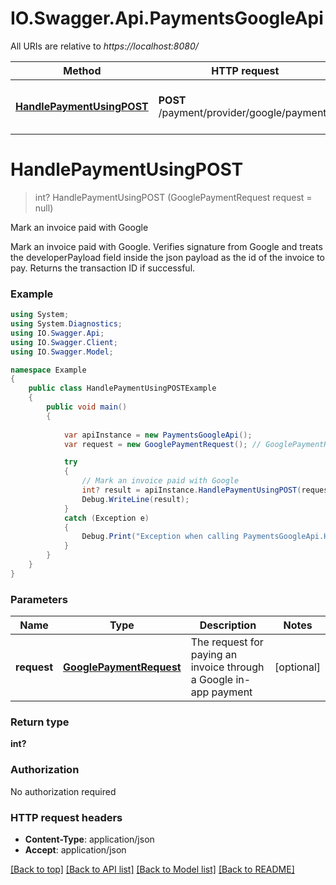 # IO.Swagger.Api.PaymentsGoogleApi

All URIs are relative to *https://localhost:8080/*

Method | HTTP request | Description
------------- | ------------- | -------------
[**HandlePaymentUsingPOST**](PaymentsGoogleApi.md#handlepaymentusingpost) | **POST** /payment/provider/google/payments | Mark an invoice paid with Google


<a name="handlepaymentusingpost"></a>
# **HandlePaymentUsingPOST**
> int? HandlePaymentUsingPOST (GooglePaymentRequest request = null)

Mark an invoice paid with Google

Mark an invoice paid with Google. Verifies signature from Google and treats the developerPayload field inside the json payload as the id of the invoice to pay. Returns the transaction ID if successful.

### Example
```csharp
using System;
using System.Diagnostics;
using IO.Swagger.Api;
using IO.Swagger.Client;
using IO.Swagger.Model;

namespace Example
{
    public class HandlePaymentUsingPOSTExample
    {
        public void main()
        {
            
            var apiInstance = new PaymentsGoogleApi();
            var request = new GooglePaymentRequest(); // GooglePaymentRequest | The request for paying an invoice through a Google in-app payment (optional) 

            try
            {
                // Mark an invoice paid with Google
                int? result = apiInstance.HandlePaymentUsingPOST(request);
                Debug.WriteLine(result);
            }
            catch (Exception e)
            {
                Debug.Print("Exception when calling PaymentsGoogleApi.HandlePaymentUsingPOST: " + e.Message );
            }
        }
    }
}
```

### Parameters

Name | Type | Description  | Notes
------------- | ------------- | ------------- | -------------
 **request** | [**GooglePaymentRequest**](GooglePaymentRequest.md)| The request for paying an invoice through a Google in-app payment | [optional] 

### Return type

**int?**

### Authorization

No authorization required

### HTTP request headers

 - **Content-Type**: application/json
 - **Accept**: application/json

[[Back to top]](#) [[Back to API list]](../README.md#documentation-for-api-endpoints) [[Back to Model list]](../README.md#documentation-for-models) [[Back to README]](../README.md)

